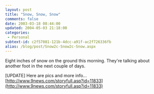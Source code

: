 ```yaml
---
layout: post
title: "Snow, Snow, Snow"
comments: false
date: 2003-03-18 08:44:00
updated: 2004-05-03 21:18:00
categories:
 - Personal
subtext-id: c2f57081-121b-4dcc-a91f-ac2f726336fb
alias: /blog/post/Snow2c-Snow2c-Snow.aspx
---
```



Eight inches of snow on the ground this morning. They're talking about another foot in the next couple of days.

[UPDATE] Here are pics and more info... [http://www.9news.com/storyfull.asp?id=11833](http://www.9news.com/storyfull.asp?id=11833)
